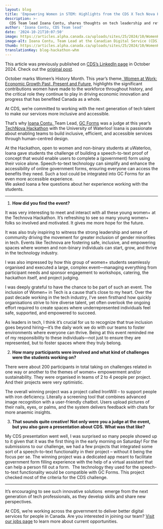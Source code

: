 ```yaml
---
layout: blog
title: 'Empowering Women in STEM: Highlights from the CDS X Tech Nova Hackathon for Women’s History Month'
description: >-
  CDS Team lead Ioana Contu, shares thoughts on tech leadership and reflections as a judge of the Technova Hackathon, hosted by the University of Waterloo.
author: 'Ioana Contu, CDS Team lead'
date: '2024-10-21T10:07:50'
image: https://articles.alpha.canada.ca/uploads/sites/25/2024/10/WomenHistoryMonth2024_LinkdIn_2.jpg
image-alt: Ioana Contu, Team Lead at the Canadian Digital Service (CDS), was a judge at this year's TechNova Hackathon at the University of Waterloo.
thumb: https://articles.alpha.canada.ca/uploads/sites/25/2024/10/WomenHistoryMonth2024_LinkdIn_2.jpg
translationKey: blog-hackathon-whm
---
```


<p>This article was previously published on <a href="https://www.linkedin.com/company/cds-snc/?viewAsMember=true" target="_blank" rel="noreferrer noopener">CDS’s LinkedIn page</a> in October 2024. Check out the <a href="https://www.linkedin.com/feed/update/urn:li:activity:7254128099473215488" target="_blank" rel="noreferrer noopener">original post</a>.</p>



<p>October marks Women’s History Month.&nbsp;This year’s theme,<a href="https://www.canada.ca/en/women-gender-equality/commemorations-celebrations/womens-history-month/2024-theme.html" target="_blank" rel="noreferrer noopener"> Women at Work: Economic Growth Past, Present and Future</a>, highlights the significant contributions women have made to the workforce throughout history, and the critical role they continue to play in driving economic innovation and progress that has benefited Canada as a whole.</p>



<p>At CDS, we’re committed to working with the next generation of tech talent to make our services more inclusive and accessible.</p>



<p>That’s why <a href="https://www.linkedin.com/in/ioanacontu/" target="_blank" rel="noreferrer noopener">Ioana Contu, </a>Team Lead, <a href="https://articles.alpha.canada.ca/forms-formulaires/" target="_blank" rel="noreferrer noopener">GC Forms</a> was a judge at this year&#8217;s <a href="https://itstechnova.org/" target="_blank" rel="noreferrer noopener">TechNova Hackathon</a> with the University of Waterloo! Ioana is passionate about enabling teams to build inclusive, efficient, and accessible services through human-centred design.</p>



<p>At the Hackathon, open to women and non-binary students at uWaterloo, Ioana gave students the challenge of building a speech-to-text proof of concept that would enable users to complete a (government) form using their voice alone. Speech-to-text technology can simplify and enhance the accessibility of online government forms, ensuring everyone can access the benefits they need. Such a tool could be integrated into GC Forms for an even more accessible experience. &nbsp;<br>We asked Ioana a few questions about her experience working with the students.</p>



<hr class="wp-block-separator has-alpha-channel-opacity" />



<ol class="wp-block-list">
<li><strong>How did you find the event?</strong></li>
</ol>



<p>It was very interesting to meet and interact with all these young women+ at the Technova Hackathon. It’s refreshing to see so many young women+ folks so involved and motivated. It gives me more hope for the future.&nbsp;</p>



<p>It was also truly inspiring to witness the strong leadership and sense of community driving the movement for greater inclusion of gender minorities in tech. Events like Technova are fostering safe, inclusive, and empowering spaces where women and non-binary individuals can start, grow, and thrive in the technology industry.&nbsp;</p>



<p>I was also impressed by how this group of women+ students seamlessly organised and executed a large, complex event—managing everything from participant needs and sponsor engagement to workshops, catering, the hackathon itself, and project judging.&nbsp;&nbsp;</p>



<p>I was deeply grateful to have the chance to be part of such an event. The inclusion of Women+ in Tech is a cause that’s close to my heart. Over the past decade working in the tech industry, I’ve seen firsthand how quickly organisations strive to hire diverse talent, yet often overlook the ongoing effort required to create spaces where underrepresented individuals feel safe, supported, and empowered to succeed.&nbsp;</p>



<p>As leaders in tech, I think it’s crucial for us to recognize that true inclusion goes beyond hiring—it’s the daily work we do with our teams to foster environments where everyone can thrive. Being at this event reminded me of my responsibility to these individuals—not just to ensure they are represented, but to foster spaces where they truly belong.</p>



<ol start="2" class="wp-block-list">
<li><strong>How many participants were involved and what kind of challenges were the students working on?</strong></li>
</ol>



<p>There were about 200 participants in total taking on challenges related in one way or another to the themes of women+ empowerment and/or sustainability. They were organised in teams of 2 to 4 people per project. And their projects were very optimistic.</p>



<p>The overall winning project was a project called IronWill &#8211; to support people with iron deficiency. Literally a screening tool that combines advanced image recognition with a user-friendly chatbot. Users upload pictures of their nails, eyes, or palms, and the system delivers feedback with chats for more anaemic insights.</p>



<ol start="3" class="wp-block-list">
<li><strong>That sounds quite creative!</strong> <strong>Not only were you a judge at the event, but you also gave a presentation about CDS. What was that like?&nbsp;</strong></li>
</ol>



<p>My CDS presentation went well, I was surprised so many people showed up to it given that it was the first thing in the early morning on Saturday! For the submissions to our challenge, we had a few projects that integrated some sort of a speech-to-text functionality in their project &#8211; without it being the focus per se. The winning project was a dedicated app meant to facilitate government form filling experience with the help of a virtual assistant that can help a person fill out a form.&nbsp; The technology they used for the speech-to-text functionality would be compatible with GC Forms. This project checked most of the criteria for the CDS challenge.</p>



<hr class="wp-block-separator has-alpha-channel-opacity" />



<p>It’s encouraging to see such innovative solutions&nbsp; emerge from the next generation of tech professionals, as they develop skills and share new perspectives.</p>



<p>At CDS, we&#8217;re working across the government to deliver better digital services for people in Canada. Are you interested in joining our team? <a href="https://digital.canada.ca/jobs/" target="_blank" rel="noreferrer noopener">Visit our jobs page</a> to learn more about current opportunities.&nbsp;</p>



<p></p>

